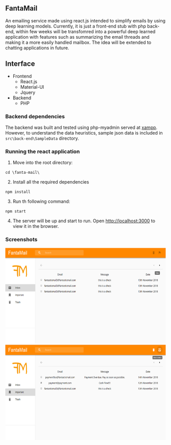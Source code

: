 ## FantaMail

An emailing service made using react.js intended to simplify emails by using deep learning models. Currently, it is just a front-end stub with php back-end, within few weeks will be transfomred into a powerful deep learned application with features such as summarizing the email threads and making it a more easily handled mailbox. The idea will be extended to chatting applications in future.

## Interface
* Frontend
  * React.js
  * Material-UI
  * Jquery
* Backend
  * PHP

### Backend dependencies
The backend was built and tested using php-myadmin served at [xampp](https://www.apachefriends.org/index.html).
However, to understand the data heuristics, sample json data is included in <code>src\back-end\SampleData</code> directory.

### Running the react application
1. Move into the root directory:
```console
cd \fanta-mail\
```
2. Install all the required dependencies
```console
npm install
```
3. Run th following command:
```console
npm start
```
4. The server will be up and start to run. Open [http://localhost:3000](http://localhost:3000) to view it in the browser.


### Screenshots
<img src="https://github.com/sheheryarnaveed/FantaMail/blob/master/src/screenshots/1.png" width="520" height="300">

<img src="https://github.com/sheheryarnaveed/FantaMail/blob/master/src/screenshots/2.png" width="520" height="300">
